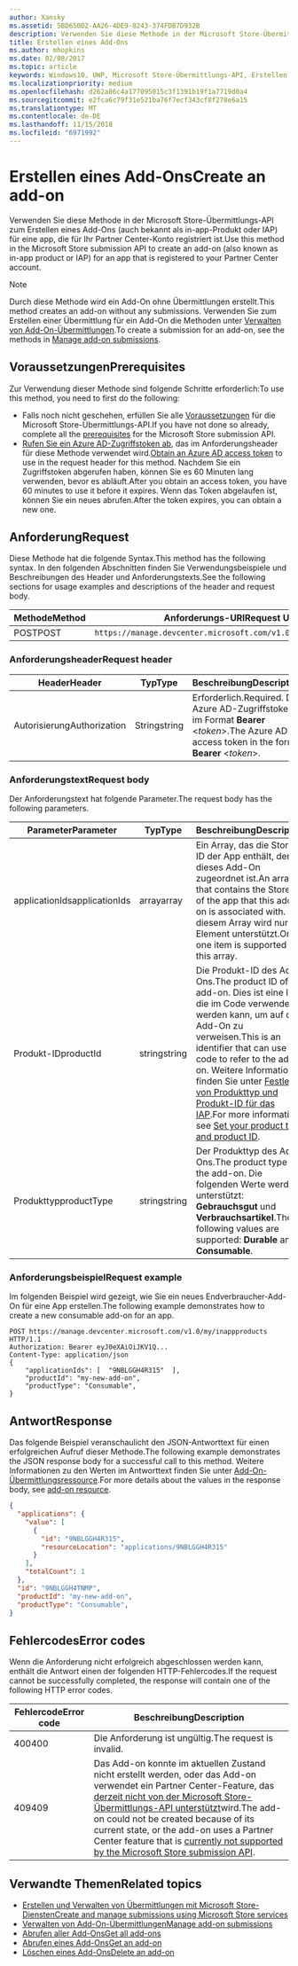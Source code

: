 ```yaml
---
author: Xansky
ms.assetid: 5BD650D2-AA26-4DE9-8243-374FDB7D932B
description: Verwenden Sie diese Methode in der Microsoft Store-Übermittlungs-API zum Erstellen eines Add-Ons für eine app, die für Ihr PartnerCenter-Konto registriert ist.
title: Erstellen eines Add-Ons
ms.author: mhopkins
ms.date: 02/08/2017
ms.topic: article
keywords: Windows10, UWP, Microsoft Store-Übermittlungs-API, Erstellen eines Add-Ons, In-App-Produkt, IAP
ms.localizationpriority: medium
ms.openlocfilehash: d262a86c4a177095015c3f1391b19f1a7719d0a4
ms.sourcegitcommit: e2fca6c79f31e521ba76f7ecf343cf8f278e6a15
ms.translationtype: MT
ms.contentlocale: de-DE
ms.lasthandoff: 11/15/2018
ms.locfileid: "6971992"
---
```

# <a name="create-an-add-on"></a><span data-ttu-id="54f2f-104">Erstellen eines Add-Ons</span><span class="sxs-lookup"><span data-stu-id="54f2f-104">Create an add-on</span></span>

<span data-ttu-id="54f2f-105">Verwenden Sie diese Methode in der Microsoft Store-Übermittlungs-API zum Erstellen eines Add-Ons (auch bekannt als in-app-Produkt oder IAP) für eine app, die für Ihr Partner Center-Konto registriert ist.</span><span class="sxs-lookup"><span data-stu-id="54f2f-105">Use this method in the Microsoft Store submission API to create an add-on (also known as in-app product or IAP) for an app that is registered to your Partner Center account.</span></span>

> [!NOTE]
> <span data-ttu-id="54f2f-106">Durch diese Methode wird ein Add-On ohne Übermittlungen erstellt.</span><span class="sxs-lookup"><span data-stu-id="54f2f-106">This method creates an add-on without any submissions.</span></span> <span data-ttu-id="54f2f-107">Verwenden Sie zum Erstellen einer Übermittlung für ein Add-On die Methoden unter [Verwalten von Add-On-Übermittlungen](manage-add-on-submissions.md).</span><span class="sxs-lookup"><span data-stu-id="54f2f-107">To create a submission for an add-on, see the methods in [Manage add-on submissions](manage-add-on-submissions.md).</span></span>

## <a name="prerequisites"></a><span data-ttu-id="54f2f-108">Voraussetzungen</span><span class="sxs-lookup"><span data-stu-id="54f2f-108">Prerequisites</span></span>

<span data-ttu-id="54f2f-109">Zur Verwendung dieser Methode sind folgende Schritte erforderlich:</span><span class="sxs-lookup"><span data-stu-id="54f2f-109">To use this method, you need to first do the following:</span></span>

* <span data-ttu-id="54f2f-110">Falls noch nicht geschehen, erfüllen Sie alle [Voraussetzungen](create-and-manage-submissions-using-windows-store-services.md#prerequisites) für die Microsoft Store-Übermittlungs-API.</span><span class="sxs-lookup"><span data-stu-id="54f2f-110">If you have not done so already, complete all the [prerequisites](create-and-manage-submissions-using-windows-store-services.md#prerequisites) for the Microsoft Store submission API.</span></span>
* <span data-ttu-id="54f2f-111">[Rufen Sie ein Azure AD-Zugriffstoken ab](create-and-manage-submissions-using-windows-store-services.md#obtain-an-azure-ad-access-token), das im Anforderungsheader für diese Methode verwendet wird.</span><span class="sxs-lookup"><span data-stu-id="54f2f-111">[Obtain an Azure AD access token](create-and-manage-submissions-using-windows-store-services.md#obtain-an-azure-ad-access-token) to use in the request header for this method.</span></span> <span data-ttu-id="54f2f-112">Nachdem Sie ein Zugriffstoken abgerufen haben, können Sie es 60 Minuten lang verwenden, bevor es abläuft.</span><span class="sxs-lookup"><span data-stu-id="54f2f-112">After you obtain an access token, you have 60 minutes to use it before it expires.</span></span> <span data-ttu-id="54f2f-113">Wenn das Token abgelaufen ist, können Sie ein neues abrufen.</span><span class="sxs-lookup"><span data-stu-id="54f2f-113">After the token expires, you can obtain a new one.</span></span>

## <a name="request"></a><span data-ttu-id="54f2f-114">Anforderung</span><span class="sxs-lookup"><span data-stu-id="54f2f-114">Request</span></span>

<span data-ttu-id="54f2f-115">Diese Methode hat die folgende Syntax.</span><span class="sxs-lookup"><span data-stu-id="54f2f-115">This method has the following syntax.</span></span> <span data-ttu-id="54f2f-116">In den folgenden Abschnitten finden Sie Verwendungsbeispiele und Beschreibungen des Header und Anforderungstexts.</span><span class="sxs-lookup"><span data-stu-id="54f2f-116">See the following sections for usage examples and descriptions of the header and request body.</span></span>

| <span data-ttu-id="54f2f-117">Methode</span><span class="sxs-lookup"><span data-stu-id="54f2f-117">Method</span></span> | <span data-ttu-id="54f2f-118">Anforderungs-URI</span><span class="sxs-lookup"><span data-stu-id="54f2f-118">Request URI</span></span>                                                      |
|--------|------------------------------------------------------------------|
| <span data-ttu-id="54f2f-119">POST</span><span class="sxs-lookup"><span data-stu-id="54f2f-119">POST</span></span>    | ```https://manage.devcenter.microsoft.com/v1.0/my/inappproducts``` |


### <a name="request-header"></a><span data-ttu-id="54f2f-120">Anforderungsheader</span><span class="sxs-lookup"><span data-stu-id="54f2f-120">Request header</span></span>

| <span data-ttu-id="54f2f-121">Header</span><span class="sxs-lookup"><span data-stu-id="54f2f-121">Header</span></span>        | <span data-ttu-id="54f2f-122">Typ</span><span class="sxs-lookup"><span data-stu-id="54f2f-122">Type</span></span>   | <span data-ttu-id="54f2f-123">Beschreibung</span><span class="sxs-lookup"><span data-stu-id="54f2f-123">Description</span></span>                                                                 |
|---------------|--------|-----------------------------------------------------------------------------|
| <span data-ttu-id="54f2f-124">Autorisierung</span><span class="sxs-lookup"><span data-stu-id="54f2f-124">Authorization</span></span> | <span data-ttu-id="54f2f-125">String</span><span class="sxs-lookup"><span data-stu-id="54f2f-125">string</span></span> | <span data-ttu-id="54f2f-126">Erforderlich.</span><span class="sxs-lookup"><span data-stu-id="54f2f-126">Required.</span></span> <span data-ttu-id="54f2f-127">Das Azure AD-Zugriffstoken im Format **Bearer** &lt;*token*&gt;.</span><span class="sxs-lookup"><span data-stu-id="54f2f-127">The Azure AD access token in the form **Bearer** &lt;*token*&gt;.</span></span> |


### <a name="request-body"></a><span data-ttu-id="54f2f-128">Anforderungstext</span><span class="sxs-lookup"><span data-stu-id="54f2f-128">Request body</span></span>

<span data-ttu-id="54f2f-129">Der Anforderungstext hat folgende Parameter.</span><span class="sxs-lookup"><span data-stu-id="54f2f-129">The request body has the following parameters.</span></span>

|  <span data-ttu-id="54f2f-130">Parameter</span><span class="sxs-lookup"><span data-stu-id="54f2f-130">Parameter</span></span>  |  <span data-ttu-id="54f2f-131">Typ</span><span class="sxs-lookup"><span data-stu-id="54f2f-131">Type</span></span>  |  <span data-ttu-id="54f2f-132">Beschreibung</span><span class="sxs-lookup"><span data-stu-id="54f2f-132">Description</span></span>  |  <span data-ttu-id="54f2f-133">Erforderlich</span><span class="sxs-lookup"><span data-stu-id="54f2f-133">Required</span></span>  |
|------|------|------|------|
|  <span data-ttu-id="54f2f-134">applicationIds</span><span class="sxs-lookup"><span data-stu-id="54f2f-134">applicationIds</span></span>  |  <span data-ttu-id="54f2f-135">array</span><span class="sxs-lookup"><span data-stu-id="54f2f-135">array</span></span>  |  <span data-ttu-id="54f2f-136">Ein Array, das die Store-ID der App enthält, der dieses Add-On zugeordnet ist.</span><span class="sxs-lookup"><span data-stu-id="54f2f-136">An array that contains the Store ID of the app that this add-on is associated with.</span></span> <span data-ttu-id="54f2f-137">In diesem Array wird nur ein Element unterstützt.</span><span class="sxs-lookup"><span data-stu-id="54f2f-137">Only one item is supported in this array.</span></span>   |  <span data-ttu-id="54f2f-138">Ja</span><span class="sxs-lookup"><span data-stu-id="54f2f-138">Yes</span></span>  |
|  <span data-ttu-id="54f2f-139">Produkt-ID</span><span class="sxs-lookup"><span data-stu-id="54f2f-139">productId</span></span>  |  <span data-ttu-id="54f2f-140">string</span><span class="sxs-lookup"><span data-stu-id="54f2f-140">string</span></span>  |  <span data-ttu-id="54f2f-141">Die Produkt-ID des Add-Ons.</span><span class="sxs-lookup"><span data-stu-id="54f2f-141">The product ID of the add-on.</span></span> <span data-ttu-id="54f2f-142">Dies ist eine ID, die im Code verwendet werden kann, um auf das Add-On zu verweisen.</span><span class="sxs-lookup"><span data-stu-id="54f2f-142">This is an identifier that can use in code to refer to the add-on.</span></span> <span data-ttu-id="54f2f-143">Weitere Informationen finden Sie unter [Festlegen von Produkttyp und Produkt-ID für das IAP](https://msdn.microsoft.com/windows/uwp/publish/set-your-iap-product-id).</span><span class="sxs-lookup"><span data-stu-id="54f2f-143">For more information, see [Set your product type and product ID](https://msdn.microsoft.com/windows/uwp/publish/set-your-iap-product-id).</span></span>  |  <span data-ttu-id="54f2f-144">Ja</span><span class="sxs-lookup"><span data-stu-id="54f2f-144">Yes</span></span>  |
|  <span data-ttu-id="54f2f-145">Produkttyp</span><span class="sxs-lookup"><span data-stu-id="54f2f-145">productType</span></span>  |  <span data-ttu-id="54f2f-146">string</span><span class="sxs-lookup"><span data-stu-id="54f2f-146">string</span></span>  |  <span data-ttu-id="54f2f-147">Der Produkttyp des Add-Ons.</span><span class="sxs-lookup"><span data-stu-id="54f2f-147">The product type of the add-on.</span></span> <span data-ttu-id="54f2f-148">Die folgenden Werte werden unterstützt: **Gebrauchsgut** und **Verbrauchsartikel**.</span><span class="sxs-lookup"><span data-stu-id="54f2f-148">The following values are supported: **Durable** and **Consumable**.</span></span>  |  <span data-ttu-id="54f2f-149">Ja</span><span class="sxs-lookup"><span data-stu-id="54f2f-149">Yes</span></span>  |


### <a name="request-example"></a><span data-ttu-id="54f2f-150">Anforderungsbeispiel</span><span class="sxs-lookup"><span data-stu-id="54f2f-150">Request example</span></span>

<span data-ttu-id="54f2f-151">Im folgenden Beispiel wird gezeigt, wie Sie ein neues Endverbraucher-Add-On für eine App erstellen.</span><span class="sxs-lookup"><span data-stu-id="54f2f-151">The following example demonstrates how to create a new consumable add-on for an app.</span></span>

```syntax
POST https://manage.devcenter.microsoft.com/v1.0/my/inappproducts HTTP/1.1
Authorization: Bearer eyJ0eXAiOiJKV1Q...
Content-Type: application/json
{
    "applicationIds": [  "9NBLGGH4R315"  ],
    "productId": "my-new-add-on",
    "productType": "Consumable",
}
```

## <a name="response"></a><span data-ttu-id="54f2f-152">Antwort</span><span class="sxs-lookup"><span data-stu-id="54f2f-152">Response</span></span>

<span data-ttu-id="54f2f-153">Das folgende Beispiel veranschaulicht den JSON-Antworttext für einen erfolgreichen Aufruf dieser Methode.</span><span class="sxs-lookup"><span data-stu-id="54f2f-153">The following example demonstrates the JSON response body for a successful call to this method.</span></span> <span data-ttu-id="54f2f-154">Weitere Informationen zu den Werten im Antworttext finden Sie unter [Add-On-Übermittlungsressource](manage-add-ons.md#add-on-object).</span><span class="sxs-lookup"><span data-stu-id="54f2f-154">For more details about the values in the response body, see [add-on resource](manage-add-ons.md#add-on-object).</span></span>

```json
{
  "applications": {
    "value": [
      {
        "id": "9NBLGGH4R315",
        "resourceLocation": "applications/9NBLGGH4R315"
      }
    ],
    "totalCount": 1
  },
  "id": "9NBLGGH4TNMP",
  "productId": "my-new-add-on",
  "productType": "Consumable",
}
```

## <a name="error-codes"></a><span data-ttu-id="54f2f-155">Fehlercodes</span><span class="sxs-lookup"><span data-stu-id="54f2f-155">Error codes</span></span>

<span data-ttu-id="54f2f-156">Wenn die Anforderung nicht erfolgreich abgeschlossen werden kann, enthält die Antwort einen der folgenden HTTP-Fehlercodes.</span><span class="sxs-lookup"><span data-stu-id="54f2f-156">If the request cannot be successfully completed, the response will contain one of the following HTTP error codes.</span></span>

| <span data-ttu-id="54f2f-157">Fehlercode</span><span class="sxs-lookup"><span data-stu-id="54f2f-157">Error code</span></span> |  <span data-ttu-id="54f2f-158">Beschreibung</span><span class="sxs-lookup"><span data-stu-id="54f2f-158">Description</span></span>                                                                                                                                                                           |
|--------|------------------|
| <span data-ttu-id="54f2f-159">400</span><span class="sxs-lookup"><span data-stu-id="54f2f-159">400</span></span>  | <span data-ttu-id="54f2f-160">Die Anforderung ist ungültig.</span><span class="sxs-lookup"><span data-stu-id="54f2f-160">The request is invalid.</span></span> |
| <span data-ttu-id="54f2f-161">409</span><span class="sxs-lookup"><span data-stu-id="54f2f-161">409</span></span>  | <span data-ttu-id="54f2f-162">Das Add-on konnte im aktuellen Zustand nicht erstellt werden, oder das Add-on verwendet ein Partner Center-Feature, das [derzeit nicht von der Microsoft Store-Übermittlungs-API unterstützt](create-and-manage-submissions-using-windows-store-services.md#not_supported)wird.</span><span class="sxs-lookup"><span data-stu-id="54f2f-162">The add-on could not be created because of its current state, or the add-on uses a Partner Center feature that is [currently not supported by the Microsoft Store submission API](create-and-manage-submissions-using-windows-store-services.md#not_supported).</span></span> |   


## <a name="related-topics"></a><span data-ttu-id="54f2f-163">Verwandte Themen</span><span class="sxs-lookup"><span data-stu-id="54f2f-163">Related topics</span></span>

* [<span data-ttu-id="54f2f-164">Erstellen und Verwalten von Übermittlungen mit Microsoft Store-Diensten</span><span class="sxs-lookup"><span data-stu-id="54f2f-164">Create and manage submissions using Microsoft Store services</span></span>](create-and-manage-submissions-using-windows-store-services.md)
* [<span data-ttu-id="54f2f-165">Verwalten von Add-On-Übermittlungen</span><span class="sxs-lookup"><span data-stu-id="54f2f-165">Manage add-on submissions</span></span>](manage-add-on-submissions.md)
* [<span data-ttu-id="54f2f-166">Abrufen aller Add-Ons</span><span class="sxs-lookup"><span data-stu-id="54f2f-166">Get all add-ons</span></span>](get-all-add-ons.md)
* [<span data-ttu-id="54f2f-167">Abrufen eines Add-Ons</span><span class="sxs-lookup"><span data-stu-id="54f2f-167">Get an add-on</span></span>](get-an-add-on.md)
* [<span data-ttu-id="54f2f-168">Löschen eines Add-Ons</span><span class="sxs-lookup"><span data-stu-id="54f2f-168">Delete an add-on</span></span>](delete-an-add-on.md)

